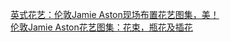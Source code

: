   
[英式花艺：伦敦Jamie Aston现场布置花艺图集，美！](http://www.dianyue.me/archives/108/4p5tte4awkuhmpq9/)  
[伦敦Jamie Aston花艺图集：花束，瓶花及插花](http://www.dianyue.me/archives/108/0frl81ti890bzkpj/)